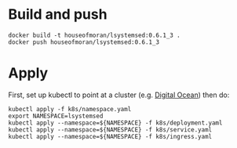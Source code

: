 # Build and push

    docker build -t houseofmoran/lsystemsed:0.6.1_3 .
    docker push houseofmoran/lsystemsed:0.6.1_3

# Apply

First, set up kubectl to point at a cluster (e.g. [Digital Ocean](./k8s/README.do.md)) then do:

    kubectl apply -f k8s/namespace.yaml
    export NAMESPACE=lsystemsed
    kubectl apply --namespace=${NAMESPACE} -f k8s/deployment.yaml
    kubectl apply --namespace=${NAMESPACE} -f k8s/service.yaml
    kubectl apply --namespace=${NAMESPACE} -f k8s/ingress.yaml
